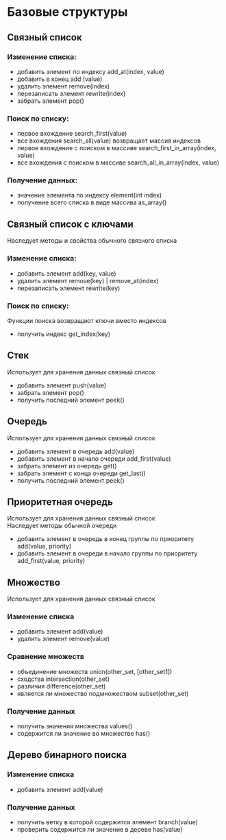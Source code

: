# Базовые структуры
## Связный список
### Изменение списка:
- добавить элемент по индексу add_at(index, value)
- добавить в конец add (value)
- удалить элемент remove(index)
- перезаписать элемент rewrite(index)
- забрать элемент pop()

### Поиск по списку:
- первое вхождение search_first(value)
- все вхождения search_all(value) возвращает массив индексов
- первое вхождение с поиском в массиве search_first_in_array(index, value)
- все вхождения с поиском в массиве search_all_in_array(index, value)

### Получение данных:
- значение элемента по индексу element(int index)
- получение всего списка в виде массива as_array()


## Связный список с ключами
Наследует методы и свойства обычного связного списка
### Изменение списка:
- добавить элемент add(key, value)
- удалить элемент remove(key) | remove_at(index)
- перезаписать элемент rewrite(key)
### Поиск по списку:
Функции поиска возвращают ключи вместо индексов
- получить индекс get_index(key)


## Стек
Использует для хранения данных связный список
- добавить элемент push(value)
- забрать элемент pop()
- получить последний элемент peek()


## Очередь
Использует для хранения данных связный список
- добавить элемент в очередь add(value)
- добавить элемент в начало очереди add_first(value)
- забрать элемент из очередь get()
- забрать элемент с конца очереди get_last()
- получить последний элемент peek()


## Приоритетная очередь
Использует для хранения данных связный список<br>
Наследует методы обычной очереди
- добавить элемент в очередь в конец группы по приоритету add(value, priority)
- добавить элемент в очереди в начало группы по приоритету add_first(value, priority)


## Множество
Использует для хранения данных связный список

### Изменение списка
- добавить элемент add(value)
- удалить элемент remove(value)

### Сравнение множеств
- объединение множеств union(other_set, [other_set1])
- сходства intersection(other_set)
- различия difference(other_set)
- является ли множество подмножеством subset(other_set)

### Получение данных
- получить значения множества values()
- содержится ли значение во множестве has()


## Дерево бинарного поиска

### Изменение списка
- добавить элемент add(value)

### Получение данных
- получить ветку в которой содержится элемент branch(value)
- проверить содержится ли значение в дереве has(value)
